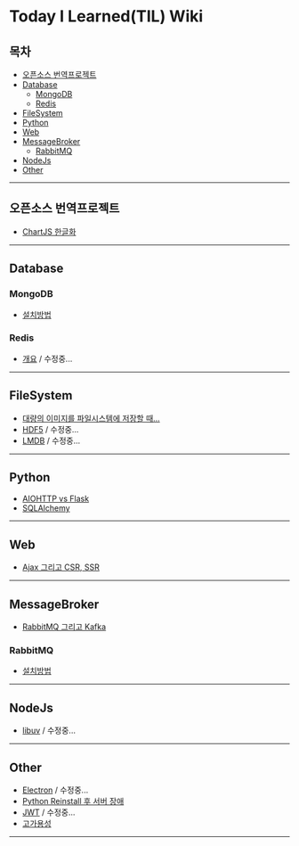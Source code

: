 # Today I Learned(TIL) Wiki

## 목차
- [오픈소스 번역프로젝트](#오픈소스-번역프로젝트)
- [Database](#database)
  - [MongoDB](#mongodb)
  - [Redis](#redis)
- [FileSystem](#filesystem)
- [Python](#python)
- [Web](#web)
- [MessageBroker](#messagebroker)
  - [RabbitMQ](#rabbitmq)
- [NodeJs](#nodejs)
- [Other](#other)
---
## 오픈소스 번역프로젝트
* [ChartJS 한글화](https://github.com/DevDooly/ChartJsDoc)
---
## Database
### MongoDB
* [설치방법](https://github.com/DevDooly/TIL/tree/main/Database/MongoDB)

### Redis
* [개요](https://github.com/DevDooly/TIL/tree/main/Database/Redis) / 수정중...
---
## FileSystem
* [대량의 이미지를 파일시스템에 저장할 때...
](https://github.com/DevDooly/TIL/blob/main/FileSystem/Editing%20%EB%8C%80%EB%9F%89%EC%9D%98%20%EC%9D%B4%EB%AF%B8%EC%A7%80%EB%A5%BC%20%ED%8C%8C%EC%9D%BC%EC%8B%9C%EC%8A%A4%ED%85%9C%EC%97%90%20%EC%A0%80%EC%9E%A5%ED%95%A0%20%EB%95%8C.md)
* [HDF5](https://github.com/DevDooly/TIL/blob/main/FileSystem/HDF5.md) / 수정중...
* [LMDB](https://github.com/DevDooly/TIL/blob/main/FileSystem/LMDB%20(Sysmas%20Lightning%20Memory-mapped%20Database).md) / 수정중...
---
## Python
* [AIOHTTP vs Flask](https://github.com/DevDooly/TIL/blob/main/python/AIOHTTP%20vs%20Flask.md)
* [SQLAlchemy](https://github.com/DevDooly/TIL/blob/main/python/SQLAlchemy.md)
---
## Web
* [Ajax 그리고 CSR, SSR](https://github.com/DevDooly/TIL/blob/main/web/Ajax%20%EA%B7%B8%EB%A6%AC%EA%B3%A0%20CSR%2C%20SSR.md)
---
## MessageBroker
* [RabbitMQ 그리고 Kafka](https://github.com/DevDooly/TIL/blob/main/MessageBroker/RabbitMQ%20%EA%B7%B8%EB%A6%AC%EA%B3%A0%20Kafka.md)

### RabbitMQ
* [설치방법](https://github.com/DevDooly/TIL/blob/main/MessageBroker/RabbitMQ/%EC%84%A4%EC%B9%98.md)
---
## NodeJs
* [libuv](https://github.com/DevDooly/TIL/blob/main/NodeJs/libuv.md) / 수정중...
---
## Other
* [Electron](https://github.com/DevDooly/TIL/blob/main/other/Electron.md) / 수정중...
* [Python Reinstall 후 서버 장애
](https://github.com/DevDooly/TIL/blob/main/other/Python%20Reinstall%20%ED%9B%84%20%EC%84%9C%EB%B2%84%20%EC%9E%A5%EC%95%A0.md)
* [JWT](https://github.com/DevDooly/TIL/blob/main/other/JWT.md) / 수정중...
* [고가용성](https://github.com/DevDooly/TIL/blob/main/other/%EA%B3%A0%EA%B0%80%EC%9A%A9%EC%84%B1.md)
---
